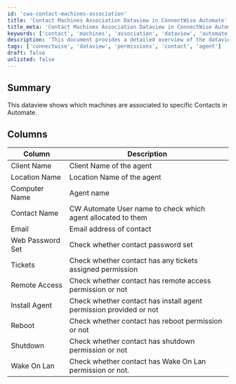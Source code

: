 ```yaml
---
id: 'cwa-contact-machines-association'
title: 'Contact Machines Association Dataview in ConnectWise Automate'
title_meta: 'Contact Machines Association Dataview in ConnectWise Automate'
keywords: ['contact', 'machines', 'association', 'dataview', 'automate']
description: 'This document provides a detailed overview of the dataview that displays the association between machines and specific contacts in ConnectWise Automate, including various permissions and attributes related to each contact.'
tags: ['connectwise', 'dataview', 'permissions', 'contact', 'agent']
draft: false
unlisted: false
---
```

## Summary

This dataview shows which machines are associated to specific Contacts in Automate.

## Columns

| Column               | Description                                                             |
|----------------------|-------------------------------------------------------------------------|
| Client Name          | Client Name of the agent                                                |
| Location Name        | Location Name of the agent                                              |
| Computer Name        | Agent name                                                              |
| Contact Name         | CW Automate User name to check which agent allocated to them            |
| Email                | Email address of contact                                                |
| Web Password Set     | Check whether contact password set                                      |
| Tickets              | Check whether contact has any tickets assigned permission               |
| Remote Access        | Check whether contact has remote access permission or not               |
| Install Agent        | Check whether contact has install agent permission provided or not      |
| Reboot               | Check whether contact has reboot permission or not                      |
| Shutdown             | Check whether contact has shutdown permission or not                    |
| Wake On Lan          | Check whether contact has Wake On Lan permission or not.                |

